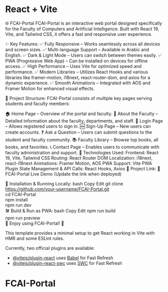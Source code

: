 # React + Vite
🌐 FCAI-Portal
FCAI-Portal is an interactive web portal designed specifically for the Faculty of Computers and Artificial Intelligence. Built with React 19, Vite, and Tailwind CSS, it offers a fast and responsive user experience.

✨ Key Features:
✅ Fully Responsive – Works seamlessly across all devices and screen sizes.
✅ Multi-language Support – Available in Arabic and English.
✅ Dark & Light Mode – Users can switch between themes easily.
✅ PWA (Progressive Web App) – Can be installed on devices for offline access.
✅ High Performance – Uses Vite for optimized speed and performance.
✅ Modern Libraries – Utilizes React Hooks and various libraries like framer-motion, i18next, react-router-dom, and axios for a dynamic experience.
✅ Smooth Animations – Integrated with AOS and Framer Motion for enhanced visual effects.

📌 Project Structure:
FCAI-Portal consists of multiple key pages serving students and faculty members:

🏠 Home Page – Overview of the portal and faculty.
🏫 About the Faculty – Detailed information about the faculty, departments, and staff.
🔑 Login Page – Allows registered users to sign in.
🆕 Sign-Up Page – New users can create accounts.
❓ Ask a Question – Users can submit questions to the student and faculty community.
📚 Faculty Library – Browse top books, all books, and favorites.
📞 Contact Page – Enables users to communicate with faculty administration and support.
🚀 Technologies Used:
Frontend: React 19, Vite, Tailwind CSS
Routing: React Router DOM
Localization: i18next, react-i18next
Animations: Framer Motion, AOS
PWA Support: Vite PWA Plugin
State Management & API Calls: React Hooks, Axios
🔗 Project Link:
📌 FCAI-Portal Live Demo (Update the link when deployed)

📜 Installation & Running Locally:
bash
Copy
Edit
git clone https://github.com/your-username/FCAI-Portal.git  
cd FCAI-Portal  
npm install  
npm run dev  
🛠️ Build & Run as PWA:
bash
Copy
Edit
npm run build  
npm run preview  
🎉 Enjoy using FCAI-Portal! 🚀


This template provides a minimal setup to get React working in Vite with HMR and some ESLint rules.

Currently, two official plugins are available:

- [@vitejs/plugin-react](https://github.com/vitejs/vite-plugin-react/blob/main/packages/plugin-react/README.md) uses [Babel](https://babeljs.io/) for Fast Refresh
- [@vitejs/plugin-react-swc](https://github.com/vitejs/vite-plugin-react-swc) uses [SWC](https://swc.rs/) for Fast Refresh
# FCAI-Portal
